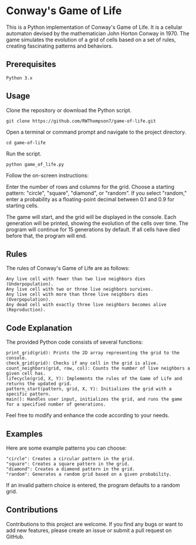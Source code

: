 # Conway's Game of Life

This is a Python implementation of Conway's Game of Life. It is a cellular automaton devised by the mathematician John Horton Conway in 1970. The game simulates the evolution of a grid of cells based on a set of rules, creating fascinating patterns and behaviors.

## Prerequisites

    Python 3.x

## Usage

Clone the repository or download the Python script.

    git clone https://github.com/RWThompson7/game-of-life.git

Open a terminal or command prompt and navigate to the project directory.

    cd game-of-life

Run the script.

    python game_of_life.py

Follow the on-screen instructions:

Enter the number of rows and columns for the grid.
Choose a starting pattern: "circle", "square", "diamond", or "random".
If you select "random," enter a probability as a floating-point decimal between 0.1 and 0.9 for starting cells.

The game will start, and the grid will be displayed in the console. Each generation will be printed, showing the evolution of the cells over time.
The program will continue for 15 generations by default. If all cells have died before that, the program will end.

## Rules

The rules of Conway's Game of Life are as follows:

    Any live cell with fewer than two live neighbors dies (Underpopulation).
    Any live cell with two or three live neighbors survives.
    Any live cell with more than three live neighbors dies (Overpopulation).
    Any dead cell with exactly three live neighbors becomes alive (Reproduction).

## Code Explanation

The provided Python code consists of several functions:

    print_grid(grid): Prints the 2D array representing the grid to the console.
    check_grid(grid): Checks if any cell in the grid is alive.
    count_neighbors(grid, row, col): Counts the number of live neighbors a given cell has.
    lifecycle(grid, X, Y): Implements the rules of the Game of Life and returns the updated grid.
    pattern_start(pattern, grid, X, Y): Initializes the grid with a specific pattern.
    main(): Handles user input, initializes the grid, and runs the game for a specified number of generations.

Feel free to modify and enhance the code according to your needs.
## Examples

Here are some example patterns you can choose:

    "circle": Creates a circular pattern in the grid.
    "square": Creates a square pattern in the grid.
    "diamond": Creates a diamond pattern in the grid.
    "random": Generates a random grid based on a given probability.

If an invalid pattern choice is entered, the program defaults to a random grid.

## Contributions

Contributions to this project are welcome. If you find any bugs or want to add new features, please create an issue or submit a pull request on GitHub.
